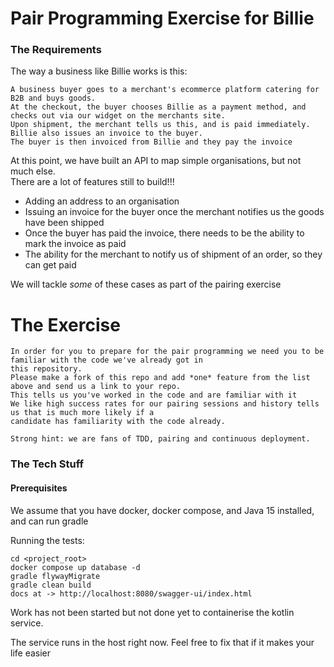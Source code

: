 Pair Programming Exercise for Billie
=============
### The Requirements

The way a business like Billie works is this:

```
A business buyer goes to a merchant's ecommerce platform catering for B2B and buys goods. 
At the checkout, the buyer chooses Billie as a payment method, and checks out via our widget on the merchants site.
Upon shipment, the merchant tells us this, and is paid immediately. Billie also issues an invoice to the buyer.  
The buyer is then invoiced from Billie and they pay the invoice
```

At this point, we have built an API to map simple organisations, but not much else.  
There are a lot of features still to build!!! 
* Adding an address to an organisation
* Issuing an invoice for the buyer once the merchant notifies us the goods have been shipped
* Once the buyer has paid the invoice, there needs to be the ability to mark the invoice as paid 
* The ability for the merchant to notify us of shipment of an order, so they can get paid

We will tackle _some_ of these cases as part of the pairing exercise


The Exercise
====
```
In order for you to prepare for the pair programming we need you to be familiar with the code we've already got in 
this repository.
Please make a fork of this repo and add *one* feature from the list above and send us a link to your repo.  
This tells us you've worked in the code and are familiar with it
We like high success rates for our pairing sessions and history tells us that is much more likely if a 
candidate has familiarity with the code already.

Strong hint: we are fans of TDD, pairing and continuous deployment.
```


### The Tech Stuff
#### Prerequisites
We assume that you have docker, docker compose, and Java 15 installed, and can run gradle

Running the tests:
```shell
cd <project_root>
docker compose up database -d
gradle flywayMigrate
gradle clean build
docs at -> http://localhost:8080/swagger-ui/index.html
```
Work has not been started but not done yet to containerise the kotlin service.

The service runs in the host right now.  Feel free to fix that if it makes your life easier
